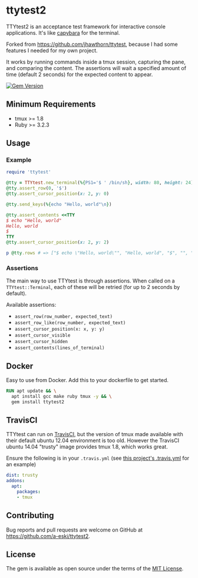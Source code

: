 # ttytest2

TTYtest2 is an acceptance test framework for interactive console applications. It's like [capybara](https://github.com/teamcapybara/capybara) for the terminal.

Forked from https://github.com/jhawthorn/ttytest, because I had some features I needed for my own project.

It works by running commands inside a tmux session, capturing the pane, and comparing the content. The assertions will wait a specified amount of time (default 2 seconds) for the expected content to appear.

[![Gem Version](https://badge.fury.io/rb/ttytest2.svg)](https://rubygems.org/gems/ttytest2)

## Minimum Requirements

* tmux >= 1.8
* Ruby >= 3.2.3

## Usage

### Example

``` ruby
require 'ttytest'

@tty = TTYtest.new_terminal(%{PS1='$ ' /bin/sh}, width: 80, height: 24)
@tty.assert_row(0, '$')
@tty.assert_cursor_position(x: 2, y: 0)

@tty.send_keys(%{echo "Hello, world"\n})

@tty.assert_contents <<TTY
$ echo "Hello, world"
Hello, world
$
TTY
@tty.assert_cursor_position(x: 2, y: 2)

p @tty.rows # => ["$ echo \"Hello, world\"", "Hello, world", "$", "", "", "", ...]
```

### Assertions

The main way to use TTYtest is through assertions. When called on a `TTYtest::Terminal`, each of these will be retried (for up to 2 seconds by default).

Available assertions:
* `assert_row(row_number, expected_text)`
* `assert_row_like(row_number, expected_text)`
* `assert_cursor_position(x: x, y: y)`
* `assert_cursor_visible`
* `assert_cursor_hidden`
* `assert_contents(lines_of_terminal)`

## Docker

Easy to use from Docker. Add this to your dockerfile to get started.

``` dockerfile
RUN apt update && \
  apt install gcc make ruby tmux -y && \
  gem install ttytest2
```

## TravisCI

TTYtest can run on [TravisCI](https://travis-ci.org/), but the version of tmux made available with their default ubuntu 12.04 environment is too old. However the TravisCI ubuntu 14.04 "trusty" image provides tmux 1.8, which works great.

Ensure the following is in your `.travis.yml` (see [this project's .travis.yml](./.travis.yml) for an example)

``` yaml
dist: trusty
addons:
  apt:
    packages:
    - tmux
```

## Contributing

Bug reports and pull requests are welcome on GitHub at https://github.com/a-eski/ttytest2.

## License

The gem is available as open source under the terms of the [MIT License](http://opensource.org/licenses/MIT).
